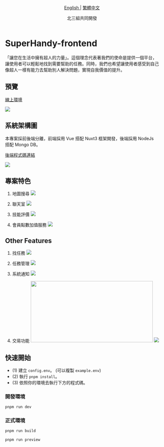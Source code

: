 <p align="center">
  <a href="./README.md"> English </a> | <a href="./README.zh-TW.md"> 繁體中文
  </a>
</p>
  
<p align="center">
  北三組共同開發<br></a>
<br>

</p>

# SuperHandy-frontend

「讓您在生活中擁有超人的力量」。這個理念代表著我們的使命是提供一個平台，讓使用者可以輕鬆地找到需要幫助的任務。同時，我們也希望讓使用者感受到自己像超人一樣有能力去幫助別人解決問題，實現自我價值的提升。

## 預覽

[線上環境](https://superhandy-frontend-fork.herokuapp.com/)

<img src="./public/images/home.png">

## 系統架構圖

本專案採前後端分離，前端採用 Vue 搭配 Nuxt3 框架開發，後端採用 NodeJs 搭配 Mongo DB。

[後端程式碼連結](https://github.com/erik1110/SuperHandy-backend)

<img src="./public/images/system-structure.png">

## 專案特色

1. 地圖搜尋
   <img src="./public/images/maps.png">

2. 聯天室
   <img src="./public/images/chat.png">

3. 技能評價
   <img src="./public/images/rating.png">

4. 會員點數加值服務
   <img src="./public/images/points.png">

## Other Features

1. 找任務
   <img src="./public/images/find-tasks.png">

2. 任務管理
   <img src="./public/images/tasks-management.png">

3. 系統通知
   <img src="./public/images/notifications.png">

4. 交易功能
   <img src="./public/images/save-money.png" width=400px height=200px>
   <img src="./public/images/transaction.png">

## 快速開始

- (1) 建立 `config.env`。 (可以複製 `example.env`)
- (2) 執行 `pnpm install`。
- (3) 依照你的環境去執行下方的程式碼。

### 開發環境

```bash
pnpm run dev
```

### 正式環境

```bash
pnpm run build
```

```bash
pnpm run preview
```
